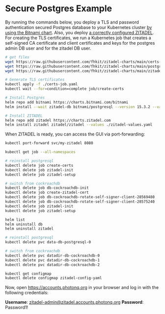 # Secure Postgres Example

By running the commands below, you deploy a TLS and password authentication secured Postgres database to your Kubernetes cluster [by using the Bitnami chart](https://artifacthub.io/packages/helm/bitnami/postgresql).
Also, you deploy [a correctly configured ZITADEL](https://artifacthub.io/packages/helm/zitadel/zitadel).
For creating the TLS certificates, we run a Kubernetes job that creates a self-signed CA certificate and client certificates and keys for the postgres admin DB user and for the zitadel DB user.

```bash
# get files
wget https://raw.githubusercontent.com/fhkit/zitadel-charts/main/certs-job.yaml
wget https://raw.githubusercontent.com/fhkit/zitadel-charts/main/postgres-values.yaml
wget https://raw.githubusercontent.com/fhkit/zitadel-charts/main/zitadel-values.yaml

# Generate TLS certificates
kubectl apply -f ./certs-job.yaml
kubectl wait --for=condition=complete job/create-certs

# Install Postgres
helm repo add bitnami https://charts.bitnami.com/bitnami
helm install --wait zitadel-db bitnami/postgresql --version 15.3.2 --values ./postgres-values.yaml

# Install ZITADEL
helm repo add zitadel https://charts.zitadel.com
helm install zitadel zitadel/zitadel --values ./zitadel-values.yaml
```

When ZITADEL is ready, you can access the GUI via port-forwarding:

```bash
kubectl port-forward svc/my-zitadel 8080
```

```bash
kubectl get job --all-namespaces

# reinstall postgresql
kubectl delete job create-certs
kubectl delete job zitadel-init
kubectl delete job zitadel-setup

# switch from cockroachdb
kubectl delete job db-cockroachdb-init
kubectl delete job create-zitadel-cert
kubectl delete job db-cockroachdb-rotate-self-signer-client-28569480
kubectl delete job db-cockroachdb-rotate-self-signer-client-28575240
kubectl delete job zitadel-init
kubectl delete job zitadel-setup

helm list
helm uninstall db
helm uninstall zitadel

# reinstall postgresql
kubectl delete pvc data-db-postgresql-0

# switch from cockroachdb
kubectl delete pvc datadir-db-cockroachdb-0
kubectl delete pvc datadir-db-cockroachdb-1
kubectl delete pvc datadir-db-cockroachdb-2

kubectl get configmap
kubectl delete configmap zitadel-config-yaml
```

Now, open https://accounts.photonq.org in your browser and log in with the following credentials:

**Username**: zitadel-admin@zitadel.accounts.photonq.org
**Password**: Password1!